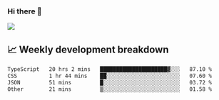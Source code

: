 ### Hi there 👋
<img align="center" src="https://github-readme-stats.vercel.app/api?username=Tumao727&show_icons=true&hide_title=true&theme=dracula" />


## 📈 Weekly development breakdown
<!--START_SECTION:waka-->

```txt
TypeScript   20 hrs 2 mins   █████████████████████▓░░░   87.10 %
CSS          1 hr 44 mins    ██░░░░░░░░░░░░░░░░░░░░░░░   07.60 %
JSON         51 mins         █░░░░░░░░░░░░░░░░░░░░░░░░   03.72 %
Other        21 mins         ▒░░░░░░░░░░░░░░░░░░░░░░░░   01.58 %
```

<!--END_SECTION:waka-->